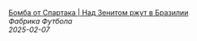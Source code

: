 <!--2025-02-07 10:26:44-->
<div class="yb">
  <a class="nodecor" href="/index.html?sport/bomba_ot_spartaka_nad_zenitom_rjut_v_brazilii">
    <img class="preview" data-videoid="R7yRZyGicmE" src="https://i3.ytimg.com/vi/R7yRZyGicmE/hqdefault.jpg" align="middle" alt="">
  </a>
  <div class="inlbl text">
    <a class="nodecor" href="/index.html?sport/bomba_ot_spartaka_nad_zenitom_rjut_v_brazilii">Бомба от Спартака | Над Зенитом ржут в Бразилии</a><br>
    <i class="smaller2">Фабрика Футбола</i><br>
    <i class="smaller3">2025-02-07</i>
  </div>
</div>
